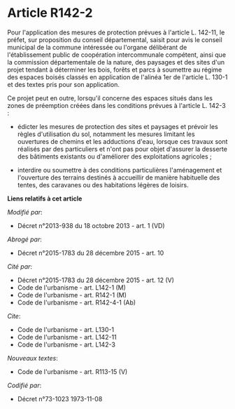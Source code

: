 # Article R142-2

Pour l'application des mesures de protection prévues à l'article L. 142-11, le préfet, sur proposition du conseil
départemental, saisit pour avis le conseil municipal de la commune intéressée ou l'organe délibérant de l'établissement
public de coopération intercommunale compétent, ainsi que la commission départementale de la nature, des paysages et des
sites d'un projet tendant à déterminer les bois, forêts et parcs à soumettre au régime des espaces boisés classés en
application de l'alinéa 1er de l'article L. 130-1 et des textes pris pour son application. 

Ce projet peut en outre, lorsqu'il concerne des espaces situés dans les zones de préemption créées dans les conditions
prévues à l'article L. 142-3 :

- édicter les mesures de protection des sites et paysages et prévoir les règles d'utilisation du sol, notamment les mesures
limitant les ouvertures de chemins et les adductions d'eau, lorsque ces travaux sont réalisés par des particuliers et n'ont
pas pour objet d'assurer la desserte des bâtiments existants ou d'améliorer des exploitations agricoles ;

- interdire ou soumettre à des conditions particulières l'aménagement et l'ouverture des terrains destinés à accueillir de
manière habituelle des tentes, des caravanes ou des habitations légères de loisirs.

**Liens relatifs à cet article**

_Modifié par_:

  - Décret n°2013-938 du 18 octobre 2013 - art. 1 (VD)

_Abrogé par_:

  - Décret n°2015-1783 du 28 décembre 2015 - art. 10

_Cité par_:

  - Décret n°2015-1783 du 28 décembre 2015 - art. 12 (V)
  - Code de l'urbanisme - art. L142-1 (M)
  - Code de l'urbanisme - art. R142-1 (M)
  - Code de l'urbanisme - art. R142-4-1 (Ab)

_Cite_:

  - Code de l'urbanisme - art. L130-1
  - Code de l'urbanisme - art. L142-11
  - Code de l'urbanisme - art. L142-3

_Nouveaux textes_:

  - Code de l'urbanisme - art. R113-15 (V)

_Codifié par_:

  - Décret n°73-1023 1973-11-08
